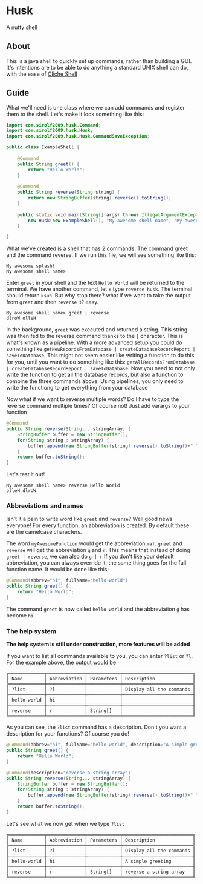 # Husk
A nutty shell

## About
This is a java shell to quickly set up commands, rather than building a GUI.
It's intentions are to be able to do anything a standard UNIX shell can do, with the ease of [Cliche Shell](https://code.google.com/p/cliche/)

## Guide
What we'll need is one class where we can add commands and register them to the shell. Let's make it look something like this:

```java
import com.sirolf2009.husk.Command;
import com.sirolf2009.husk.Husk;
import com.sirolf2009.husk.Husk.CommandSaveException;

public class ExampleShell {
	
	@Command
	public String greet() {
		return "Hello World";
	}
	
	@Command
	public String reverse(String string) {
		return new StringBuffer(string).reverse().toString();
	}
	
	public static void main(String[] args) throws IllegalArgumentException, IllegalAccessException, CommandSaveException {
		new Husk(new ExampleShell(), "My awesome shell name", "My awesome splash!").commandLoop();
	}

}
```
What we've created is a shell that has 2 commands. The command greet and the command reverse. If we run this file, we will see something like this:
```
My awesome splash!
My awesome shell name> 
```
Enter `greet` in your shell and the text `Hello World` will be returned to the terminal.
We have another command, let's type `reverse husk`. The terminal should return `ksuh`. 
But why stop there? what if we want to take the output from `greet` and then `reverse` it? easy.
```
My awesome shell name> greet | reverse
dlroW olleH
```
In the background, `greet` was executed and returned a string. This string was then fed to the reverse command thanks to the `|` character. This is what's known as a pipeline.
With a more advanced setup you could do something like `getNewRecordsFromDatabase | createDatabaseRecordReport | saveToDatabase`. This might not seem easier like writing a function
to do this for you, until you want to do something like this: `getAllRecordsFromDatabase | createDatabaseRecordReport | saveToDatabase`. Now you need to not only write the function
to get all the database records, but also a function to combine the three commands above. Using pipelines, you only need to write the functiong to get everything from your database

Now what if we want to reverse multiple words? Do I have to type the reverse command multiple times? Of course not! Just add varargs to your function
```java
@Command
public String reverse(String... stringArray) {
	StringBuffer buffer = new StringBuffer();
	for(String string : stringArray) {
		buffer.append(new StringBuffer(string).reverse().toString()+" ");
	}
	return buffer.toString();
}
```
Let's test it out!
```
My awesome shell name> reverse Hello World
olleH dlroW 
```

### Abbreviations and names
Isn't it a pain to write word like `greet` and `reverse`? Well good news everyone! For every function, an abbreviation is created. By default these are the camelcase characters.

The word `myAwesomeFunction` would get the abbreviation `maf`. `greet` and `reverse` will get the abbreviation `g` and `r`. This means that instead of doing `greet | reverse`, we can also do `g | r`
If you don't like your default abbreviation, you can always override it, the same thing goes for the full function name. It would be done like this:
```java
@Command(abbrev="hi", fullName="hello-world")
public String greet() {
	return "Hello World";
}
```
The command `greet` is now called `hello-world` and the abbreviation `g` has become `hi`

### The help system
**The help system is still under construction, more features will be added**

If you want to list all commands available to you, you can enter `?list` or `?l`. For the example above, the output would be
```
╔═════════════╤══════════════╤════════════╤══════════════════════════╗
║ Name        │ Abbreviation │ Parameters │ Description              ║
╠═════════════╪══════════════╪════════════╪══════════════════════════╣
║ ?list       │ ?l           │            │ Display all the commands ║
╟─────────────┼──────────────┼────────────┼──────────────────────────╢
║ hello-world │ hi           │            │                          ║
╟─────────────┼──────────────┼────────────┼──────────────────────────╢
║ reverse     │ r            │ String[]   │                          ║
╚═════════════╧══════════════╧════════════╧══════════════════════════╝
```
As you can see, the `?list` command has a description. Don't you want a description for your functions? Of course you do!
```java
@Command(abbrev="hi", fullName="hello-world", description="A simple greeting")
public String greet() {
	return "Hello World";
}

@Command(description="reverse a string array")
public String reverse(String... stringArray) {
	StringBuffer buffer = new StringBuffer();
	for(String string : stringArray) {
		buffer.append(new StringBuffer(string).reverse().toString()+" ");
	}
	return buffer.toString();
}
```
Let's see what we now get when we type `?list`
```
╔═════════════╤══════════════╤════════════╤══════════════════════════╗
║ Name        │ Abbreviation │ Parameters │ Description              ║
╠═════════════╪══════════════╪════════════╪══════════════════════════╣
║ ?list       │ ?l           │            │ Display all the commands ║
╟─────────────┼──────────────┼────────────┼──────────────────────────╢
║ hello-world │ hi           │            │ A simple greeting        ║
╟─────────────┼──────────────┼────────────┼──────────────────────────╢
║ reverse     │ r            │ String[]   │ reverse a string array   ║
╚═════════════╧══════════════╧════════════╧══════════════════════════╝
```
